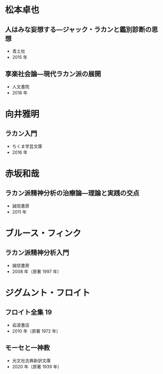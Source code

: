 # 松本卓也

## 人はみな妄想する―ジャック・ラカンと鑑別診断の思想

- 青土社
- 2015 年

## 享楽社会論―現代ラカン派の展開

- 人文書院
- 2018 年

# 向井雅明

## ラカン入門

- ちくま学芸文庫
- 2016 年

# 赤坂和哉

## ラカン派精神分析の治療論―理論と実践の交点

- 誠信書房
- 2011 年

# ブルース・フィンク

## ラカン派精神分析入門

- 誠信書房
- 2008 年（原著 1997 年）

# ジグムント・フロイト

## フロイト全集 19

- 岩波書店
- 2010 年（原著 1972 年）

## モーセと一神教

- 光文社古典新訳文庫
- 2020 年（原著 1939 年）
